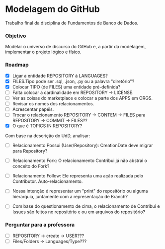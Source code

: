 # Modelagem do GitHub

Trabalho final da disciplina de Fundamentos de Banco de Dados.

### Objetivo
Modelar o universo de discurso do GitHub e, a partir da modelagem, implementar o projeto lógico e físico.


### Roadmap

- [X] Ligar a entidade REPOSITORY à LANGUAGES?
- [X] FILES.Tipo pode ser .sql, .json, .py ou a palavra "diretório"?
- [X] Colocar TIPO (de FILES) uma entidade pré-definida?
- [ ] Falta colocar a cardinalidade em REPOSITORY -> LICENSE.
- [ ] Ver as coisas do marketplace e colocar a parte dos APPS em ORGS.
- [ ] Revisar os nomes dos relacionamentos.
- [ ] Acrescentar papéis.
- [ ] Trocar o relacionamento REPOSITORY -> CONTEM -> FILES para REPOSITORY -> COMMIT -> FILES??
- [X] O que é TOPICS IN REPOSITORY?

Com base na descrição do UdD, analisar:
- [ ] Relacionamento Possui (User/Repository): CreationDate deve migrar para Repository?
- [ ] Relacionamento Fork: O relacionamento Contribui já não abstrai o conceito do Fork?
- [ ] Relacionamento Follow: Ele representa uma ação realizada pelo Contributor. Auto-relacionamento.
- [ ] Nossa intenção é representar um "print" do repositório ou alguma hierarquia, juntamente com a representação de Branch?
- [ ] Com base do questionamento de cima, o relacionamento de Contribui e Issues são feitos no repositório e ou em arquivos do repositório?


### Perguntar para a professora
- [ ] REPOSITORY -> create -> USER???
- [ ] Files/Folders -> Languages/Type???